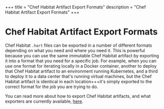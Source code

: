 +++
title = "Chef Habitat Artifact Export Formats"
description = "Chef Habitat Artifact Export Formats"
+++

# <a name="artifact-export-format" id="artifact-export-format" data-magellan-target="artifact-export-format" type="anchor">Chef Habitat Artifact Export Formats</a>

Chef Habitat `.hart` files can be exported in a number of different formats depending on what you need and where you need it. This is powerful because you can use the same immutable Chef Habitat artifact by exporting it into a format that you need for a specific job. For example, when you can use one format for iterating locally in a Docker container, another to deploy that Chef Habitat artifact to an environment running Kubernetes, and a third to deploy it to a data center that's running virtual machines, but the Chef Habitat artifact is identical in each location+++it's simply exported to the correct format for the job you are trying to do.

You can read more about how to export Chef Habitat artifacts, and what exporters are currently available, [here](/docs/developing-packages/#pkg-exports).
